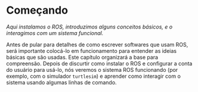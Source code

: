 # Começando

*Aqui instalamos o ROS, introduzimos alguns conceitos básicos, e o interagimos com um sistema funcional.*

Antes de pular para detalhes de como escrever softwares que usam ROS, será importante colocá-lo em funcionamento para entender as ideias básicas que são usadas. Este capítulo organizará a base para compreensão. Depois de discurtir como instalar o ROS e configurar a conta do usuário para usá-lo, nós veremos o sistema ROS funcionando (por exemplo, com o simulador `turtlesim`) e aprender como interagir com o sistema usando algumas linhas de comando.
